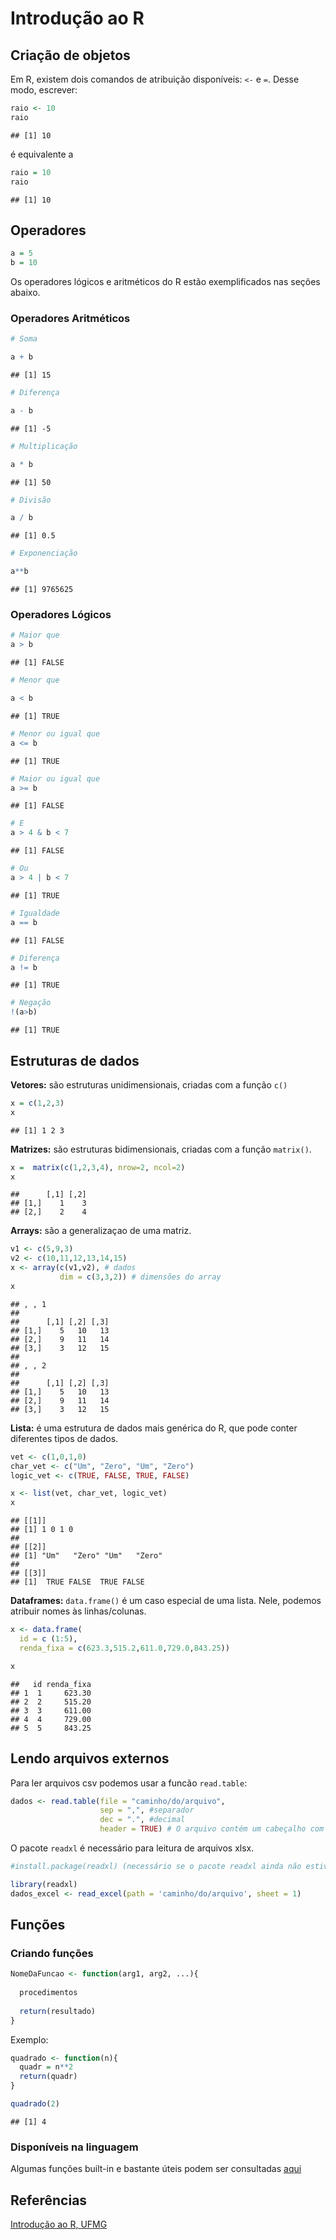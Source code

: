 Introdução ao R
================

## Criação de objetos

Em R, existem dois comandos de atribuição disponíveis: `<-` e `=`. Desse
modo, escrever:

``` r
raio <- 10
raio
```

    ## [1] 10

é equivalente a

``` r
raio = 10
raio
```

    ## [1] 10

## Operadores

``` r
a = 5
b = 10
```

Os operadores lógicos e aritméticos do R estão exemplificados nas seções
abaixo.

### Operadores Aritméticos

``` r
# Soma

a + b
```

    ## [1] 15

``` r
# Diferença

a - b
```

    ## [1] -5

``` r
# Multiplicação

a * b
```

    ## [1] 50

``` r
# Divisão 

a / b
```

    ## [1] 0.5

``` r
# Exponenciação

a**b
```

    ## [1] 9765625

### Operadores Lógicos

``` r
# Maior que
a > b
```

    ## [1] FALSE

``` r
# Menor que

a < b
```

    ## [1] TRUE

``` r
# Menor ou igual que
a <= b
```

    ## [1] TRUE

``` r
# Maior ou igual que
a >= b
```

    ## [1] FALSE

``` r
# E
a > 4 & b < 7
```

    ## [1] FALSE

``` r
# Ou
a > 4 | b < 7
```

    ## [1] TRUE

``` r
# Igualdade
a == b
```

    ## [1] FALSE

``` r
# Diferença
a != b
```

    ## [1] TRUE

``` r
# Negação
!(a>b)
```

    ## [1] TRUE

## Estruturas de dados

**Vetores:** são estruturas unidimensionais, criadas com a função `c()`

``` r
x = c(1,2,3)
x
```

    ## [1] 1 2 3

**Matrizes:** são estruturas bidimensionais, criadas com a função
`matrix()`.

``` r
x =  matrix(c(1,2,3,4), nrow=2, ncol=2)
x
```

    ##      [,1] [,2]
    ## [1,]    1    3
    ## [2,]    2    4

**Arrays:** são a generalizaçao de uma matriz.

``` r
v1 <- c(5,9,3)
v2 <- c(10,11,12,13,14,15)
x <- array(c(v1,v2), # dados
           dim = c(3,3,2)) # dimensões do array
x
```

    ## , , 1
    ## 
    ##      [,1] [,2] [,3]
    ## [1,]    5   10   13
    ## [2,]    9   11   14
    ## [3,]    3   12   15
    ## 
    ## , , 2
    ## 
    ##      [,1] [,2] [,3]
    ## [1,]    5   10   13
    ## [2,]    9   11   14
    ## [3,]    3   12   15

**Lista:** é uma estrutura de dados mais genérica do R, que pode conter
diferentes tipos de dados.

``` r
vet <- c(1,0,1,0)
char_vet <- c("Um", "Zero", "Um", "Zero")
logic_vet <- c(TRUE, FALSE, TRUE, FALSE)

x <- list(vet, char_vet, logic_vet)
x
```

    ## [[1]]
    ## [1] 1 0 1 0
    ## 
    ## [[2]]
    ## [1] "Um"   "Zero" "Um"   "Zero"
    ## 
    ## [[3]]
    ## [1]  TRUE FALSE  TRUE FALSE

**Dataframes:** `data.frame()` é um caso especial de uma lista. Nele,
podemos atribuir nomes às linhas/colunas.

``` r
x <- data.frame(
  id = c (1:5), 
  renda_fixa = c(623.3,515.2,611.0,729.0,843.25))

x
```

    ##   id renda_fixa
    ## 1  1     623.30
    ## 2  2     515.20
    ## 3  3     611.00
    ## 4  4     729.00
    ## 5  5     843.25

## Lendo arquivos externos

Para ler arquivos csv podemos usar a funcão `read.table`:

``` r
dados <- read.table(file = "caminho/do/arquivo",
                    sep = ",", #separador
                    dec = ".", #decimal
                    header = TRUE) # O arquivo contém um cabeçalho com o nome das variáveis
```

O pacote `readxl` é necessário para leitura de arquivos xlsx.

``` r
#install.package(readxl) (necessário se o pacote readxl ainda não estiver instalado)

library(readxl)
dados_excel <- read_excel(path = 'caminho/do/arquivo', sheet = 1)
```

## Funções

### Criando funções

``` r
NomeDaFuncao <- function(arg1, arg2, ...){
  
  procedimentos
  
  return(resultado)
}
```

Exemplo:

``` r
quadrado <- function(n){
  quadr = n**2
  return(quadr)
}

quadrado(2)
```

    ## [1] 4

### Disponíveis na linguagem

Algumas funções built-in e bastante úteis podem ser consultadas
[aqui](https://www.javatpoint.com/r-built-in-functions)

## Referências

[Introdução ao R,
UFMG](http://www.est.ufmg.br/~marcosop/est008/aulas/Intro_R.pdf)
